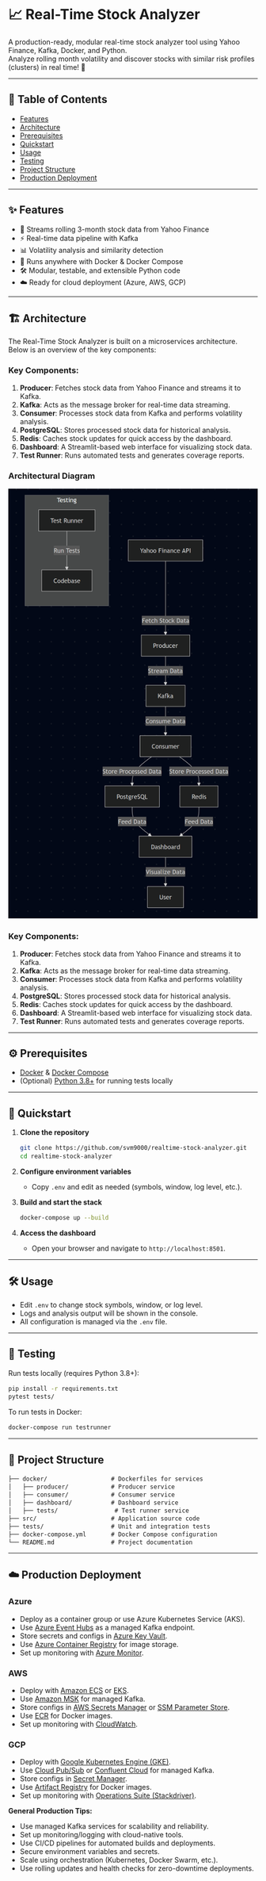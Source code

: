 # 📈 Real-Time Stock Analyzer

A production-ready, modular real-time stock analyzer tool using Yahoo Finance, Kafka, Docker, and Python.  
Analyze rolling month volatility and discover stocks with similar risk profiles (clusters) in real time! 🚀

---

## 📝 Table of Contents

- [Features](#features)
- [Architecture](#architecture)
- [Prerequisites](#prerequisites)
- [Quickstart](#quickstart)
- [Usage](#usage)
- [Testing](#testing)
- [Project Structure](#project-structure)
- [Production Deployment](#production-deployment)

---

## ✨ Features

- 🔄 Streams rolling 3-month stock data from Yahoo Finance
- ⚡ Real-time data pipeline with Kafka
- 📊 Volatility analysis and similarity detection
- 🐳 Runs anywhere with Docker & Docker Compose
- 🛠️ Modular, testable, and extensible Python code
- ☁️ Ready for cloud deployment (Azure, AWS, GCP)

---

## 🏗️ Architecture

The Real-Time Stock Analyzer is built on a microservices architecture. Below is an overview of the key components:

### Key Components:
1. **Producer**: Fetches stock data from Yahoo Finance and streams it to Kafka.
2. **Kafka**: Acts as the message broker for real-time data streaming.
3. **Consumer**: Processes stock data from Kafka and performs volatility analysis.
4. **PostgreSQL**: Stores processed stock data for historical analysis.
5. **Redis**: Caches stock updates for quick access by the dashboard.
6. **Dashboard**: A Streamlit-based web interface for visualizing stock data.
7. **Test Runner**: Runs automated tests and generates coverage reports.

### Architectural Diagram

![Architectural Diagram](src/images/architecture.PNG)

### Key Components:
1. **Producer**: Fetches stock data from Yahoo Finance and streams it to Kafka.
2. **Kafka**: Acts as the message broker for real-time data streaming.
3. **Consumer**: Processes stock data from Kafka and performs volatility analysis.
4. **PostgreSQL**: Stores processed stock data for historical analysis.
5. **Redis**: Caches stock updates for quick access by the dashboard.
6. **Dashboard**: A Streamlit-based web interface for visualizing stock data.
7. **Test Runner**: Runs automated tests and generates coverage reports.

---

## ⚙️ Prerequisites

- [Docker](https://www.docker.com/) & [Docker Compose](https://docs.docker.com/compose/)
- (Optional) [Python 3.8+](https://www.python.org/) for running tests locally

---

## 🚀 Quickstart

1. **Clone the repository**
   ```bash
   git clone https://github.com/svm9000/realtime-stock-analyzer.git
   cd realtime-stock-analyzer
   ```

2. **Configure environment variables**
   - Copy `.env` and edit as needed (symbols, window, log level, etc.).

3. **Build and start the stack**
   ```bash
   docker-compose up --build
   ```

4. **Access the dashboard**
   - Open your browser and navigate to `http://localhost:8501`.

---

## 🛠️ Usage

- Edit `.env` to change stock symbols, window, or log level.
- Logs and analysis output will be shown in the console.
- All configuration is managed via the `.env` file.

---

## 🧪 Testing

Run tests locally (requires Python 3.8+):
```bash
pip install -r requirements.txt
pytest tests/
```

To run tests in Docker:
```bash
docker-compose run testrunner
```

---

## 📂 Project Structure

```
├── docker/                  # Dockerfiles for services
│   ├── producer/            # Producer service
│   ├── consumer/            # Consumer service
│   ├── dashboard/           # Dashboard service
│   ├── tests/                # Test runner service
├── src/                     # Application source code
├── tests/                   # Unit and integration tests
├── docker-compose.yml       # Docker Compose configuration
└── README.md                # Project documentation
```

---

## ☁️ Production Deployment

### Azure

- Deploy as a container group or use Azure Kubernetes Service (AKS).
- Use [Azure Event Hubs](https://azure.microsoft.com/en-us/products/event-hubs/) as a managed Kafka endpoint.
- Store secrets and configs in [Azure Key Vault](https://azure.microsoft.com/en-us/products/key-vault/).
- Use [Azure Container Registry](https://azure.microsoft.com/en-us/products/container-registry/) for image storage.
- Set up monitoring with [Azure Monitor](https://azure.microsoft.com/en-us/services/monitor/).

### AWS

- Deploy with [Amazon ECS](https://aws.amazon.com/ecs/) or [EKS](https://aws.amazon.com/eks/).
- Use [Amazon MSK](https://aws.amazon.com/msk/) for managed Kafka.
- Store configs in [AWS Secrets Manager](https://aws.amazon.com/secrets-manager/) or [SSM Parameter Store](https://aws.amazon.com/systems-manager/parameter-store/).
- Use [ECR](https://aws.amazon.com/ecr/) for Docker images.
- Set up monitoring with [CloudWatch](https://aws.amazon.com/cloudwatch/).

### GCP

- Deploy with [Google Kubernetes Engine (GKE)](https://cloud.google.com/kubernetes-engine).
- Use [Cloud Pub/Sub](https://cloud.google.com/pubsub) or [Confluent Cloud](https://www.confluent.io/) for managed Kafka.
- Store configs in [Secret Manager](https://cloud.google.com/secret-manager).
- Use [Artifact Registry](https://cloud.google.com/artifact-registry) for Docker images.
- Set up monitoring with [Operations Suite (Stackdriver)](https://cloud.google.com/products/operations).

**General Production Tips:**
- Use managed Kafka services for scalability and reliability.
- Set up monitoring/logging with cloud-native tools.
- Use CI/CD pipelines for automated builds and deployments.
- Secure environment variables and secrets.
- Scale using orchestration (Kubernetes, Docker Swarm, etc.).
- Use rolling updates and health checks for zero-downtime deployments.

